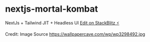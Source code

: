 # nextjs-mortal-kombat

NextJs + Tailwind JIT + Headless UI
[Edit on StackBlitz ⚡️](https://stackblitz.com/edit/nextjs-nr1c4l)

Credit: Image Source
https://wallpapercave.com/wp/wp3298492.jpg
